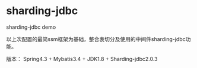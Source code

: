 sharding-jdbc
===

sharding-jdbc demo

以上次配置的最简ssm框架为基础，整合表切分及使用的中间件sharding-jdbc功能。

版本：
Spring4.3 + Mybatis3.4 + JDK1.8 + Sharding-jdbc2.0.3

